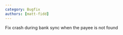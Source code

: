 ```yaml
---
category: Bugfix
authors: [matt-fidd]
---
```


Fix crash during bank sync when the payee is not found
